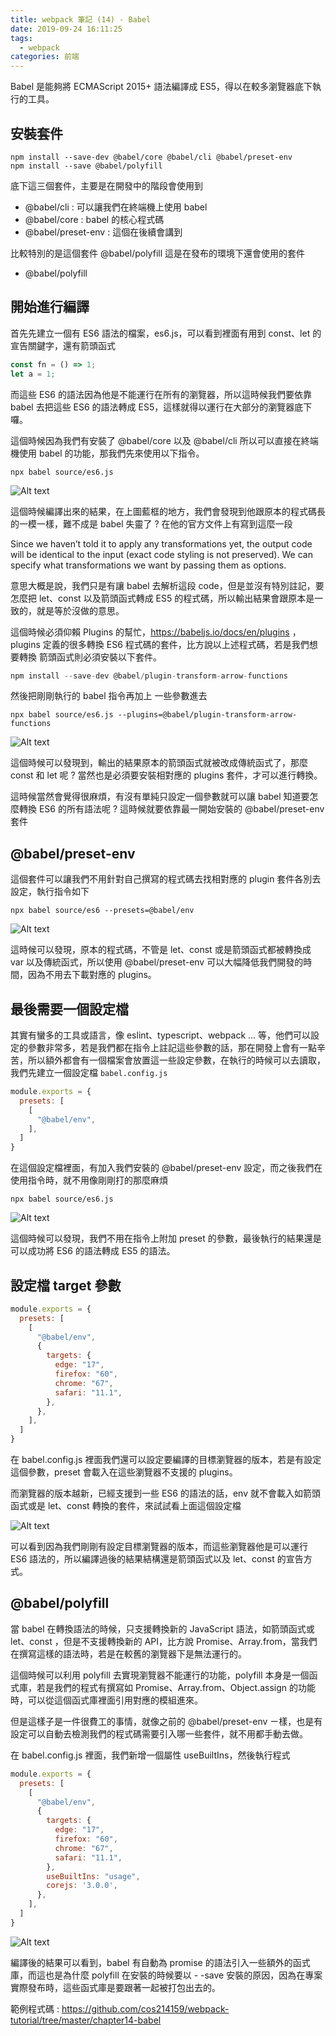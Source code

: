 ```yaml
---
title: webpack 筆記 (14) - Babel
date: 2019-09-24 16:11:25
tags: 
  - webpack
categories: 前端
---
```


Babel 是能夠將 ECMAScript 2015+ 語法編譯成 ES5，得以在較多瀏覽器底下執行的工具。

## 安裝套件
```
npm install --save-dev @babel/core @babel/cli @babel/preset-env
npm install --save @babel/polyfill
```

底下這三個套件，主要是在開發中的階段會使用到
* @babel/cli : 可以讓我們在終端機上使用 babel
* @babel/core : babel 的核心程式碼
* @babel/preset-env : 這個在後續會講到

比較特別的是這個套件 @babel/polyfill 這是在發布的環境下還會使用的套件
* @babel/polyfill

## 開始進行編譯
首先先建立一個有 ES6 語法的檔案，es6.js，可以看到裡面有用到 const、let 的宣告關鍵字，還有箭頭函式

``` JavaScript
const fn = () => 1;
let a = 1;
```
而這些 ES6 的語法因為他是不能運行在所有的瀏覽器，所以這時候我們要依靠 babel 去把這些 ES6 的語法轉成 ES5，這樣就得以運行在大部分的瀏覽器底下囉。

這個時候因為我們有安裝了 @babel/core 以及 @babel/cli 所以可以直接在終端機使用 babel 的功能，那我們先來使用以下指令。

```
npx babel source/es6.js
```
![Alt text](https://firebasestorage.googleapis.com/v0/b/it-blog-a274d.appspot.com/o/babel_1.png?alt=media&token=b8137af7-456c-4769-87c3-bda87da7e42c)

這個時候編譯出來的結果，在上圖藍框的地方，我們會發現到他跟原本的程式碼長的一模一樣，難不成是 babel 失靈了 ? 在他的官方文件上有寫到這麼一段

Since we haven’t told it to apply any transformations yet, the output code will be identical to the input (exact code styling is not preserved). We can specify what transformations we want by passing them as options.

意思大概是說，我們只是有讓 babel 去解析這段 code，但是並沒有特別註記，要怎麼把 let、const 以及箭頭函式轉成 ES5 的程式碼，所以輸出結果會跟原本是一致的，就是等於沒做的意思。

這個時候必須仰賴 Plugins 的幫忙，https://babeljs.io/docs/en/plugins ，plugins 定義的很多轉換 ES6 程式碼的套件，比方說以上述程式碼，若是我們想要轉換 箭頭函式則必須安裝以下套件。

``` JavaScript
npm install --save-dev @babel/plugin-transform-arrow-functions
```

然後把剛剛執行的 babel 指令再加上 一些參數進去

```
npx babel source/es6.js --plugins=@babel/plugin-transform-arrow-functions
```

![Alt text](https://firebasestorage.googleapis.com/v0/b/it-blog-a274d.appspot.com/o/babel_2.png?alt=media&token=c1223e9c-1b5f-4737-a954-846c085b735e)

這個時候可以發現到，輸出的結果原本的箭頭函式就被改成傳統函式了，那麼 const 和 let 呢 ? 當然也是必須要安裝相對應的 plugins 套件，才可以進行轉換。

這時候當然會覺得很麻煩，有沒有單純只設定一個參數就可以讓 babel 知道要怎麼轉換 ES6 的所有語法呢 ? 這時候就要依靠最一開始安裝的 @babel/preset-env 套件

## @babel/preset-env
這個套件可以讓我們不用針對自己撰寫的程式碼去找相對應的 plugin 套件各別去設定，執行指令如下

```
npx babel source/es6 --presets=@babel/env
```
![Alt text](https://firebasestorage.googleapis.com/v0/b/it-blog-a274d.appspot.com/o/babel_3.png?alt=media&token=9d8902b9-0278-454d-86b8-692fae257bb2)

這時候可以發現，原本的程式碼，不管是 let、const 或是箭頭函式都被轉換成 var 以及傳統函式，所以使用 @babel/preset-env 可以大幅降低我們開發的時間，因為不用去下載對應的 plugins。

## 最後需要一個設定檔
其實有蠻多的工具或語言，像 eslint、typescript、webpack … 等，他們可以設定的參數非常多，若是我們都在指令上註記這些參數的話，那在開發上會有一點辛苦，所以額外都會有一個檔案會放置這一些設定參數，在執行的時候可以去讀取， 我們先建立一個設定檔 `babel.config.js`

``` JavaScript
module.exports = {
  presets: [
    [
      "@babel/env",
    ],
  ]
}
```

在這個設定檔裡面，有加入我們安裝的 @babel/preset-env 設定，而之後我們在使用指令時，就不用像剛剛打的那麼麻煩

```
npx babel source/es6.js
```

![Alt text](https://firebasestorage.googleapis.com/v0/b/it-blog-a274d.appspot.com/o/babel_4.png?alt=media&token=a0c1ccb5-d6e4-42e6-9af3-1e2e26673917)

這個時候可以發現，我們不用在指令上附加 preset 的參數，最後執行的結果還是可以成功將 ES6 的語法轉成 ES5 的語法。

## 設定檔 target 參數
``` JavaScript
module.exports = {
  presets: [
    [
      "@babel/env",
      {
        targets: {
          edge: "17",
          firefox: "60",
          chrome: "67",
          safari: "11.1",
        },
      },
    ],
  ]
}
```

在 babel.config.js 裡面我們還可以設定要編譯的目標瀏覽器的版本，若是有設定這個參數，preset 會載入在這些瀏覽器不支援的 plugins。

而瀏覽器的版本越新，已經支援到一些 ES6 的語法的話，env 就不會載入如箭頭函式或是 let、const 轉換的套件，來試試看上面這個設定檔

![Alt text](https://firebasestorage.googleapis.com/v0/b/it-blog-a274d.appspot.com/o/babel_5.png?alt=media&token=4325f218-e1db-4040-9e98-b14a81ae4864)

可以看到因為我們剛剛有設定目標瀏覽器的版本，而這些瀏覽器他是可以運行 ES6 語法的，所以編譯過後的結果結構還是箭頭函式以及 let、const 的宣告方式。

## @babel/polyfill
當 babel 在轉換語法的時候，只支援轉換新的 JavaScript 語法，如箭頭函式或 let、const ，但是不支援轉換新的 API，比方說 Promise、Array.from，當我們在撰寫這樣的語法時，若是在較舊的瀏覽器下是無法運行的。

這個時候可以利用 polyfill 去實現瀏覽器不能運行的功能，polyfill 本身是一個函式庫，若是我們的程式有撰寫如 Promise、Array.from、Object.assign 的功能時，可以從這個函式庫裡面引用對應的模組進來。

但是這樣子是一件很費工的事情，就像之前的 @babel/preset-env ㄧ樣，也是有設定可以自動去檢測我們的程式碼需要引入哪一些套件，就不用都手動去做。

在 babel.config.js 裡面，我們新增一個屬性 useBuiltIns，然後執行程式

``` JavaScript
module.exports = {
  presets: [
    [
      "@babel/env",
      {
        targets: {
          edge: "17",
          firefox: "60",
          chrome: "67",
          safari: "11.1",
        },
        useBuiltIns: "usage",
        corejs: '3.0.0',
      },
    ],
  ]
}
```
![Alt text](https://firebasestorage.googleapis.com/v0/b/it-blog-a274d.appspot.com/o/polyfill.png?alt=media&token=b5a02176-2aea-4f67-96f6-d9f2a067ebee)

編譯後的結果可以看到，babel 有自動為 promise 的語法引入一些額外的函式庫，而這也是為什麼 polyfill 在安裝的時候要以 - -save 安裝的原因，因為在專案實際發布時，這些函式庫是要跟著一起被打包出去的。

範例程式碼 : https://github.com/cos214159/webpack-tutorial/tree/master/chapter14-babel
